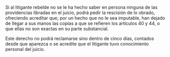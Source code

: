 Si al litigante rebelde no se le ha hecho saber en persona ninguna de las providencias libradas en el juicio, podrá pedir la rescisión de lo obrado, ofreciendo acreditar que, por un hecho que no le sea imputable, han dejado de llegar a sus manos las copias a que se refieren los artículos 40 y 44, o que ellas no son exactas en su parte substancial.

Este derecho no podrá reclamarse sino dentro de cinco días, contados desde que aparezca o se acredite que el litigante tuvo conocimiento personal del juicio.